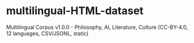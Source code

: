 # multilingual-HTML-dataset
Multilingual Corpus v1.0.0 - Philosophy, AI, Literature, Culture (CC-BY-4.0, 12 languages, CSV/JSONL, static)
